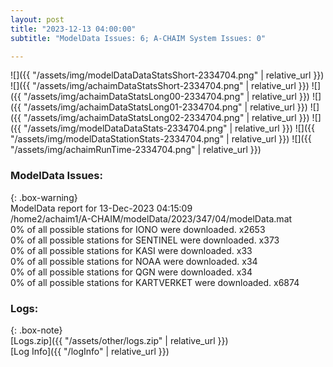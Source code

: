```yaml
---
layout: post
title: "2023-12-13 04:00:00"
subtitle: "ModelData Issues: 6; A-CHAIM System Issues: 0"

---
```


![]({{ "/assets/img/modelDataDataStatsShort-2334704.png" | relative_url }})
![]({{ "/assets/img/achaimDataStatsShort-2334704.png" | relative_url }})
![]({{ "/assets/img/achaimDataStatsLong00-2334704.png" | relative_url }})
![]({{ "/assets/img/achaimDataStatsLong01-2334704.png" | relative_url }})
![]({{ "/assets/img/achaimDataStatsLong02-2334704.png" | relative_url }})
![]({{ "/assets/img/modelDataDataStats-2334704.png" | relative_url }})
![]({{ "/assets/img/modelDataStationStats-2334704.png" | relative_url }})
![]({{ "/assets/img/achaimRunTime-2334704.png" | relative_url }})


### ModelData Issues:  
  
{: .box-warning}  
 ModelData report for 13-Dec-2023 04:15:09   
 /home2/achaim1/A-CHAIM/modelData/2023/347/04/modelData.mat   
 0% of all possible stations for IONO were downloaded. x2653   
 0% of all possible stations for SENTINEL were downloaded. x373   
 0% of all possible stations for KASI were downloaded. x33   
 0% of all possible stations for NOAA were downloaded. x34   
 0% of all possible stations for QGN were downloaded. x34   
 0% of all possible stations for KARTVERKET were downloaded. x6874   
  


### Logs:  
  
{: .box-note}  
[Logs.zip]({{ "/assets/other/logs.zip" | relative_url }})  
[Log Info]({{ "/logInfo" | relative_url }})  

